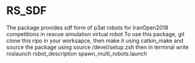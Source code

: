 # RS_SDF
The package provides sdf form of p3at robots for IranOpen2018 competitions in rescue simulation virtual robot
To use this package, git clone this ripo in your worksapce, then make it using catkin_make and source the package using source /devel/setup.zsh
then in terminal write roslaunch robot_description spawn_multi_robots.launch
